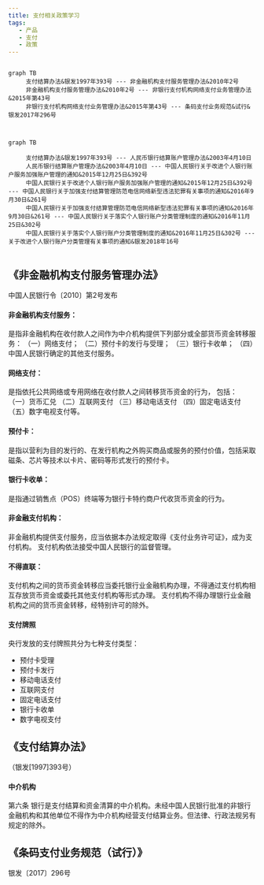 ```yaml
---
title: 支付相关政策学习
tags:
   - 产品
   - 支付
   - 政策
---
```


```mermaid

graph TB
     支付结算办法&银发1997年393号 --- 非金融机构支付服务管理办法&2010年2号               
     非金融机构支付服务管理办法&2010年2号 --- 非银行支付机构网络支付业务管理办法&2015年第43号
     非银行支付机构网络支付业务管理办法&2015年第43号 --- 条码支付业务规范&试行&银发2017年296号  
     
```



```mermaid

graph TB
 
     支付结算办法&银发1997年393号 --- 人民币银行结算账户管理办法&2003年4月10日
     人民币银行结算账户管理办法&2003年4月10日 --- 中国人民银行关于改进个人银行账户服务加强账户管理的通知&2015年12月25日&392号
     中国人民银行关于改进个人银行账户服务加强账户管理的通知&2015年12月25日&392号 --- 中国人民银行关于加强支付结算管理防范电信网络新型违法犯罪有关事项的通知&2016年9月30日&261号
     中国人民银行关于加强支付结算管理防范电信网络新型违法犯罪有关事项的通知&2016年9月30日&261号 --- 中国人民银行关于落实个人银行账户分类管理制度的通知&2016年11月25日&302号
     中国人民银行关于落实个人银行账户分类管理制度的通知&2016年11月25日&302号 --- 关于改进个人银行账户分类管理有关事项的通知&银发2018年16号


```

## 《非金融机构支付服务管理办法》
中国人民银行令〔2010〕第2号发布

#### 非金融机构支付服务：
是指非金融机构在收付款人之间作为中介机构提供下列部分或全部货币资金转移服务：
（一）网络支付；
（二）预付卡的发行与受理；
（三）银行卡收单；
（四）中国人民银行确定的其他支付服务。

#### 网络支付：
是指依托公共网络或专用网络在收付款人之间转移货币资金的行为，
包括：
（一）货币汇兑
（二）互联网支付
（三）移动电话支付
（四）固定电话支付
（五）数字电视支付等。

#### 预付卡：
是指以营利为目的发行的、在发行机构之外购买商品或服务的预付价值，包括采取磁条、芯片等技术以卡片、密码等形式发行的预付卡。

#### 银行卡收单：
是指通过销售点（POS）终端等为银行卡特约商户代收货币资金的行为。

#### 非金融支付机构：
非金融机构提供支付服务，应当依据本办法规定取得《支付业务许可证》，成为支付机构。
支付机构依法接受中国人民银行的监督管理。

#### 不得直联：
支付机构之间的货币资金转移应当委托银行业金融机构办理，不得通过支付机构相互存放货币资金或委托其他支付机构等形式办理。
支付机构不得办理银行业金融机构之间的货币资金转移，经特别许可的除外。

#### 支付牌照
央行发放的支付牌照共分为七种支付类型：
* 预付卡受理
* 预付卡发行
* 移动电话支付
* 互联网支付
* 固定电话支付
* 银行卡收单
* 数字电视支付


## 《支付结算办法》
（银发[1997]393号）

#### 中介机构
第六条 银行是支付结算和资金清算的中介机构。未经中国人民银行批准的非银行金融机构和其他单位不得作为中介机构经营支付结算业务。但法律、行政法规另有规定的除外。

## 《条码支付业务规范（试行）》
银发〔2017〕296号








